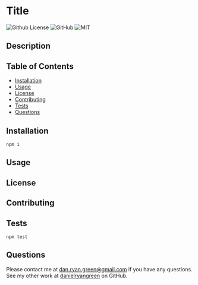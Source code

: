 # Title
![Github License](https://img.shields.io/badge/license-MIT-blue.svg)
![GitHub](https://img.shields.io/github/license/danielryangreen/readme-generator)
![MIT](https://img.shields.io/badge/license-MIT-green)

## Description

## Table of Contents
* [Installation](#installation)
* [Usage](#usage)
* [License](#license)
* [Contributing](#contributing)
* [Tests](#tests)
* [Questions](#questions)

## Installation
```
npm i
```

## Usage

## License

## Contributing

## Tests
```
npm test
```

## Questions
Please contact me at dan.ryan.green@gmail.com if you have any questions. See my other work at [danielryangreen](https://github.com/danielryangreen/) on GitHub.